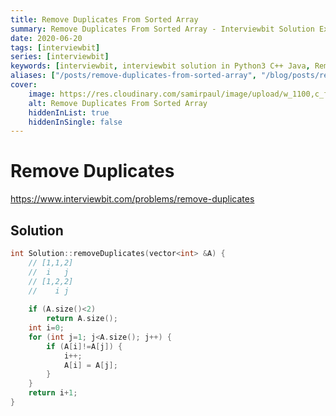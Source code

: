 ```yaml
---
title: Remove Duplicates From Sorted Array
summary: Remove Duplicates From Sorted Array - Interviewbit Solution Explained
date: 2020-06-20
tags: [interviewbit]
series: [interviewbit]
keywords: [interviewbit, interviewbit solution in Python3 C++ Java, Remove Duplicates From Sorted Array solution]
aliases: ["/posts/remove-duplicates-from-sorted-array", "/blog/posts/remove-duplicates-from-sorted-array", "/remove-duplicates-from-sorted-array"]
cover:
    image: https://res.cloudinary.com/samirpaul/image/upload/w_1100,c_fit,co_rgb:FFFFFF,l_text:Arial_70_bold:Remove Duplicates From Sorted Array - Solution Explained/problem-solving.webp
    alt: Remove Duplicates From Sorted Array
    hiddenInList: true
    hiddenInSingle: false
---
```


# Remove Duplicates

https://www.interviewbit.com/problems/remove-duplicates


## Solution

```cpp
int Solution::removeDuplicates(vector<int> &A) {
    // [1,1,2]
    //  i   j
    // [1,2,2]
    //    i j
    
    if (A.size()<2)
        return A.size();
    int i=0;
    for (int j=1; j<A.size(); j++) {
        if (A[i]!=A[j]) {
            i++;
            A[i] = A[j];
        }
    }
    return i+1;
}

```